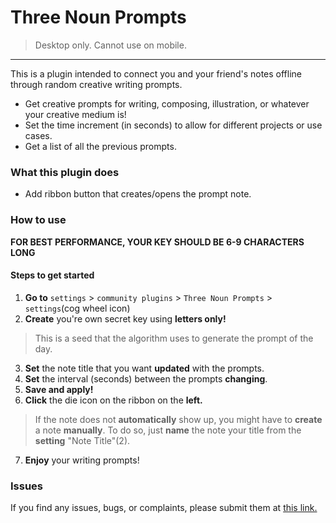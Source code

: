 # Three Noun Prompts
> Desktop only. Cannot use on mobile.


---


This is a plugin intended to connect you and your friend's notes offline through random creative writing prompts.    
- Get creative prompts for writing, composing, illustration, or whatever your creative medium is!
- Set the time increment (in seconds) to allow for different projects or use cases.
- Get a list of all the previous prompts.


### What this plugin does
- Add ribbon button that creates/opens the prompt note.
### How to use
**FOR BEST PERFORMANCE, YOUR KEY SHOULD BE 6-9 CHARACTERS LONG**
#### Steps to get started
1. **Go to** `settings` > `community plugins` > `Three Noun Prompts` > `settings`(cog wheel icon)
2. **Create** you're own secret key using **letters only!**
> This is a seed that the algorithm uses to generate the prompt of the day.  
3. **Set** the note title that you want **updated** with the prompts.
4. **Set** the interval (seconds) between the prompts **changing**. 
5. **Save and apply!**
6. **Click** the die icon on the ribbon on the **left.**
> If the note does not **automatically** show up, you might have to **create** a note **manually**.  To do so, just **name** the note your title from the **setting** "Note Title"(2).
7. **Enjoy** your writing prompts!

### Issues
If you find any issues, bugs, or complaints, please submit them at [this link.](https://github.com/jamespeachh/Three-Noun-Prompts/issues)

